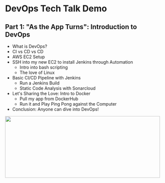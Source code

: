 # DevOps Tech Talk Demo
## Part 1: "As the App Turns": Introduction to DevOps
- What is DevOps?
- CI vs CD vs CD
- AWS EC2 Setup
- SSH into my new EC2 to install Jenkins through Automation
    - Intro into bash scripting
    - The love of Linux
- Basic CI/CD Pipeline with Jenkins
    - Run a Jenkins Build
    - Static Code Analysis with Sonarcloud
- Let's Sharing the Love: Intro to Docker
    - Pull my app from DockerHub
    - Run it and Play Ping Pong against the Computer
- Conclusion: Anyone can dive into DevOps!

<div style="width: 100%;">
<img src="https://upload.wikimedia.org/wikipedia/commons/thumb/0/05/Devops-toolchain.svg/2560px-Devops-toolchain.svg.png" style="display: block !important; height: 200px; width: 100%; object-fit: scale-down !important; margin: 0 auto !important;">
</div>